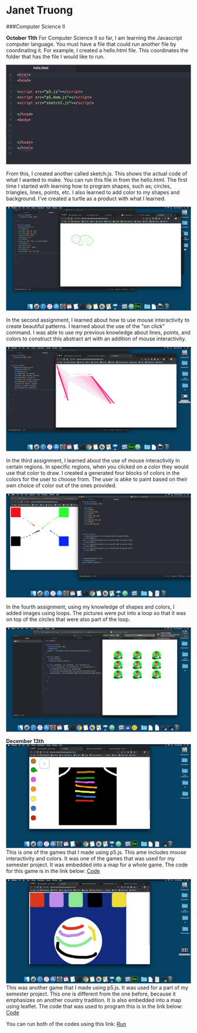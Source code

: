 # Janet Truong
###Computer Science II

**October 11th**
For Computer Science II so far, I am learning the Javascript computer language. 
You must have a file that could run another file by coordinating it. For example, I created a hello.html file. This coordinates the folder that has the file I would like to run. 

![hello_html](/hello_html.png)

From this, I created another called sketch.js. This shows the actual code of what I wanted to make. You can run this file in from the hello.html. The first time I started with learning how to program shapes, such as; circles, triangles, lines, points, etc. I also learned to add color to my shapes and background. I've created a turtle as a product with what I learned. 

![turtle](/turtle.png)

In the second assignment, I learned about how to use mouse interactivity to create beautiful patterns. I learned about the use of the "on click" command. I was able to use my previous knowledge about lines, points, and colors to construct this abstract art with an addition of mouse interactivity. 

![mouse_interactivity](/mouse_interactivity.png)

In the third assignment, I learned about the use of mouse interactivity in certain regions. In specific regions, when you clicked on a color they would use that color to draw. I created a generated four blocks of colors in the colors for the user to choose from. The user is abke to paint based on their own choice of color out of the ones provided. 

![colors](/colors.png)

In the fourth assignment, using my knowledge of shapes and colors, I added images using loops. The pictures were put into a loop so that it was on top of the circles that were also part of the loop. 

![loops](/loops.png)

**December 13th**
![incanclothing](/incanclothing.png)
This is one of the games that I made using p5.js. This ame includes mouse interactivity and colors. It was one of the games that was used for my semester project. It was embedded into a map for a whole game. The code for this game is in the link below:
[Code]()

![GiantLanternFestival](/GiantLanternFestival.png)
This was another game that I made using p5.js. It was used for a part of my semester project. This one is different from the one before, because it emphasizes on another country tradition. It is also embedded into a map using leaflet. The code that was used to program this is in the link below:
[Code](https://github.com/truonjan000/myPortfolio/blob/master/GiantLanternFestival.js)

You can run both of the codes using this link:
[Run]()
